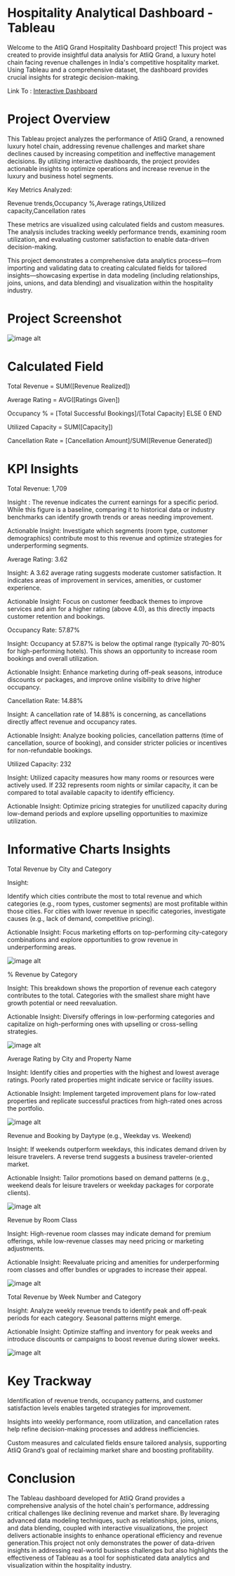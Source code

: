 # Hospitality Analytical Dashboard - Tableau
Welcome to the AtliQ Grand Hospitality Dashboard project! This project was created to provide insightful data analysis for AtliQ Grand, a luxury hotel chain facing revenue challenges in India's competitive hospitality market. Using Tableau and a comprehensive dataset, the dashboard provides crucial insights for strategic decision-making.

Link To : [Interactive Dashboard](https://public.tableau.com/app/profile/sakshi.talmale/viz/TableauprojectHospitality/Dashboard1)

# Project Overview
This Tableau project analyzes the performance of AtliQ Grand, a renowned luxury hotel chain, addressing revenue challenges and market share declines caused by increasing competition and ineffective management decisions. By utilizing interactive dashboards, the project provides actionable insights to optimize operations and increase revenue in the luxury and business hotel segments.

Key Metrics Analyzed:

Revenue trends,Occupancy %,Average ratings,Utilized capacity,Cancellation rates

These metrics are visualized using calculated fields and custom measures. The analysis includes tracking weekly performance trends, examining room utilization, and evaluating customer satisfaction to enable data-driven decision-making.

This project demonstrates a comprehensive data analytics process—from importing and validating data to creating calculated fields for tailored insights—showcasing expertise in data modeling (including relationships, joins, unions, and data blending) and visualization within the hospitality industry.

# Project Screenshot
![image alt](https://github.com/Saktalmale16/Tableau_dashboard_project-2/blob/b5968758d5bd279dd4b3f9a46410f807901497dc/Tableau%20Dashboard.PNG)

# Calculated Field
 
 Total Revenue = SUM([Revenue Realized])
 
 Average Rating = AVG([Ratings Given])
 
 Occupancy % = [Total Successful Bookings]/[Total Capacity] ELSE 0 END
 
 Utilized Capacity = SUM([Capacity])
 
 Cancellation Rate = [Cancellation Amount]/SUM([Revenue Generated])


# KPI Insights
  Total Revenue: 1,709

  Insight : The revenue indicates the current earnings for a specific period. While this figure is a baseline, comparing it to historical data or industry benchmarks can identify growth trends or areas needing 
  improvement.

  Actionable Insight: Investigate which segments (room type, customer demographics) contribute most to this revenue and optimize strategies for underperforming segments.

  Average Rating: 3.62

  Insight: A 3.62 average rating suggests moderate customer satisfaction. It indicates areas of improvement in services, amenities, or customer experience.

  Actionable Insight: Focus on customer feedback themes to improve services and aim for a higher rating (above 4.0), as this directly impacts customer retention and bookings.

  Occupancy Rate: 57.87%

  Insight: Occupancy at 57.87% is below the optimal range (typically 70-80% for high-performing hotels). This shows an opportunity to increase room bookings and overall utilization.

  Actionable Insight: Enhance marketing during off-peak seasons, introduce discounts or packages, and improve online visibility to drive higher occupancy.

  Cancellation Rate: 14.88%

  Insight: A cancellation rate of 14.88% is concerning, as cancellations directly affect revenue and occupancy rates.

  Actionable Insight: Analyze booking policies, cancellation patterns (time of cancellation, source of booking), and consider stricter policies or incentives for non-refundable bookings.

  Utilized Capacity: 232

  Insight: Utilized capacity measures how many rooms or resources were actively used. If 232 represents room nights or similar capacity, it can be compared to total available capacity to identify efficiency.

  Actionable Insight: Optimize pricing strategies for unutilized capacity during low-demand periods and explore upselling opportunities to maximize utilization.

  
# Informative Charts Insights  
Total Revenue by City and Category

Insight:

Identify which cities contribute the most to total revenue and which categories (e.g., room types, customer segments) are most profitable within those cities.
For cities with lower revenue in specific categories, investigate causes (e.g., lack of demand, competitive pricing).

Actionable Insight:
Focus marketing efforts on top-performing city-category combinations and explore opportunities to grow revenue in underperforming areas.

![image alt](https://github.com/Saktalmale16/Tableau_dashboard_project-2/blob/0272eac0fca0afa2f2004b683b3f390a864b530a/Cluster%20Column%20Chart.PNG)

% Revenue by Category

Insight:
This breakdown shows the proportion of revenue each category contributes to the total. Categories with the smallest share might have growth potential or need reevaluation.

Actionable Insight:
Diversify offerings in low-performing categories and capitalize on high-performing ones with upselling or cross-selling strategies.

![image alt](https://github.com/Saktalmale16/Tableau_dashboard_project-2/blob/af6b52eb2917258a1b4eb77f3934683365962a20/Dount%20Chart.PNG)

Average Rating by City and Property Name

Insight:
Identify cities and properties with the highest and lowest average ratings. Poorly rated properties might indicate service or facility issues.

Actionable Insight:
Implement targeted improvement plans for low-rated properties and replicate successful practices from high-rated ones across the portfolio.


![image alt](https://github.com/Saktalmale16/Tableau_dashboard_project-2/blob/418b34ac55ed766be8e4773a72928cd2206fe3df/Highlighted%20Table%20Visual.PNG)

Revenue and Booking by Daytype (e.g., Weekday vs. Weekend)

Insight:
If weekends outperform weekdays, this indicates demand driven by leisure travelers. A reverse trend suggests a business traveler-oriented market.

Actionable Insight:
Tailor promotions based on demand patterns (e.g., weekend deals for leisure travelers or weekday packages for corporate clients).

![image alt]()

Revenue by Room Class

Insight:
High-revenue room classes may indicate demand for premium offerings, while low-revenue classes may need pricing or marketing adjustments.

Actionable Insight:
Reevaluate pricing and amenities for underperforming room classes and offer bundles or upgrades to increase their appeal.

![image alt]()

Total Revenue by Week Number and Category

Insight:
Analyze weekly revenue trends to identify peak and off-peak periods for each category. Seasonal patterns might emerge.

Actionable Insight:
Optimize staffing and inventory for peak weeks and introduce discounts or campaigns to boost revenue during slower weeks.

![image alt]()

# Key Trackway

Identification of revenue trends, occupancy patterns, and customer satisfaction levels enables targeted strategies for improvement.

Insights into weekly performance, room utilization, and cancellation rates help refine decision-making processes and address inefficiencies.

Custom measures and calculated fields ensure tailored analysis, supporting AtliQ Grand’s goal of reclaiming market share and boosting profitability.

# Conclusion
The Tableau dashboard developed for AtliQ Grand provides a comprehensive analysis of the hotel chain's performance, addressing critical challenges like declining revenue and market share. By leveraging advanced data modeling techniques, such as relationships, joins, unions, and data blending, coupled with interactive visualizations, the project delivers actionable insights to enhance operational efficiency and revenue generation.This project not only demonstrates the power of data-driven insights in addressing real-world business challenges but also highlights the effectiveness of Tableau as a tool for sophisticated data analytics and visualization within the hospitality industry.
